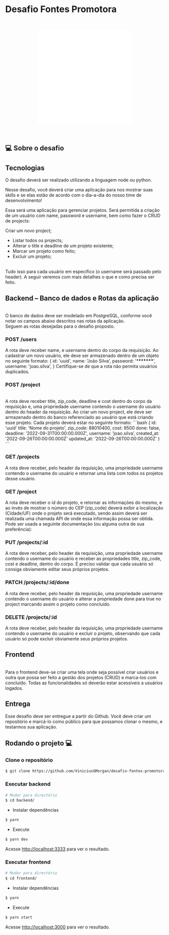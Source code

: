 # Desafio Fontes Promotora

<br>

<p align="center">
<img alt="vmdash" src="./frontend/src/assets/images/logo-fontes.svg" width="300" align="center"/>
</p>

<br>

## :computer: Sobre o desafio

## Tecnologias

O desafio deverá ser realizado utilizando a linguagem node ou python.
<br>

Nesse desafio, você deverá criar uma aplicação para nos mostrar suas skills e se elas estão de
acordo com o dia-a-dia do nosso time de desenvolvimento!
<br>

Essa será uma aplicação para gerenciar projetos. Será permitida a criação de um usuário com name,
password e username, bem como fazer o CRUD de projects:
<br>

Criar um novo project;

<ul>
  <li> Listar todos os projects;</li>
  <li> Alterar o title e deadline de um projeto existente; </li>
  <li> Marcar um projeto como feito; </li>
  <li> Excluir um projeto; </li>
</ul>

<br>
Tudo isso para cada usuário em específico (o username será passado pelo header). A seguir veremos
com mais detalhes o que e como precisa ser feito.

## Backend – Banco de dados e Rotas da aplicação

<br>
O banco de dados deve ser modelado em PostgreSQL, conforme você notar os campos abaixo
descritos nas rotas da aplicação.
<br>
Seguem as rotas desejadas para o desafio proposto.

### POST /users

A rota deve receber name, e username dentro do corpo da requisição. Ao cadastrar um novo usuário,
ele deve ser armazenado dentro de um objeto no seguinte formato:
{
id: 'uuid',
name: 'João Silva',
password: '\***\*\*\*\*\*\***',
username: 'joao.silva',
}
Certifique-se de que a rota não permita usuários duplicados.

### POST /project

<br>
A rota deve receber title, zip_code, deadline e cost dentro do corpo da requisição e, uma propriedade
username contendo o username do usuário dentro do header da requisição. Ao criar um novo
project, ele deve ser armazenado dentro do banco referenciado ao usuário que está criando esse
projeto. Cada projeto deverá estar no seguinte formato:
```bash
{
 id: 'uuid'
 title: 'Nome do projeto',
 zip_code: 88010400,
 cost: 9500
 done: false,
 deadline: '2022-09-31T00:00:00.000Z',
 username: ‘joao.silva’,
 created_at: '2022-09-26T00:00:00.000Z'
 updated_at: '2022-09-26T00:00:00.000Z'
}
```

### GET /projects

A rota deve receber, pelo header da requisição, uma propriedade username contendo o username
do usuário e retornar uma lista com todos os projetos desse usuário.

### GET /project

A rota deve receber o id do projeto, e retornar as informações do mesmo, e ao invés de mostrar o
número do CEP (zip_code) deverá exibir a localização (Cidade/UF) onde o projeto será executado,
sendo assim deverá ser realizada uma chamada API de onde essa informação possa ser obtida.
Pode ser usada a seguinte documentação (ou alguma outra de sua preferência):

### PUT /projects/:id

A rota deve receber, pelo header da requisição, uma propriedade username contendo o username
do usuário e receber as propriedades title, zip_code, cost e deadline, dentro do corpo. É preciso validar
que cada usuário só consiga obviamente editar seus próprios projetos.

### PATCH /projects/:id/done

A rota deve receber, pelo header da requisição, uma propriedade username contendo o username
do usuário e alterar a propriedade done para true no project marcando assim o projeto como
concluído.

### DELETE /projects/:id

A rota deve receber, pelo header da requisição, uma propriedade username contendo o username
do usuário e excluir o projeto, observando que cada usuário só pode excluir obviamente seus
próprios projetos.

## Frontend

<br>
Para o frontend deve-se criar uma tela onde seja possível criar usuários e outra que possa ser feito
a gestão dos projetos (CRUD) e marca-los com concluído. Todas as funcionalidades só deverão estar
acessíveis a usuários logados.

## Entrega

Esse desafio deve ser entregue a partir do Github. Você deve criar um repositório e marcá-lo como
público para que possamos clonar o mesmo, e testarmos sua aplicação.

## Rodando o projeto :computer:

### Clone o repositório

```bash
$ git clone https://github.com/ViniciusGMorgan/desafio-fontes-promotora.git
```

### Executar backend

```bash
# Mudar para directório
$ cd backend/
```

- Instalar dependências

```bash
$ yarn
```

- Execute

```bash
$ yarn dev
```

Acesse <http://localhost:3333> para ver o resultado.

### Executar frontend

```bash
# Mudar para directório
$ cd frontend/
```

- Instalar dependências

```bash
$ yarn
```

- Execute

```bash
$ yarn start
```

Acesse <http://localhost:3000> para ver o resultado.
